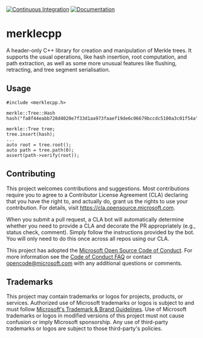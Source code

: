 [![Continuous Integration](https://github.com/microsoft/merklecpp/actions/workflows/ci.yml/badge.svg?branch=main)](https://github.com/microsoft/merklecpp/actions/workflows/ci.yml)
[![Documentation](https://github.com/microsoft/merklecpp/actions/workflows/build-docs.yml/badge.svg?branch=main)](https://github.com/microsoft/merklecpp/actions/workflows/build-docs.yml)

# merklecpp

A header-only C++ library for creation and manipulation of Merkle trees. It supports the usual
operations, like hash insertion, root computation, and path extraction, as well as some more
unusual features like flushing, retracting, and tree segment serialisation.

## Usage

    #include <merklecpp.h>

    merkle::Tree::Hash hash("fa8f44eabb728d4020e7f33d1aa973faaef19de6c06679bccdc5100a3c01f54a");

    merkle::Tree tree;
    tree.insert(hash);
    ...
    auto root = tree.root();
    auto path = tree.path(0);
    assert(path->verify(root));


## Contributing

This project welcomes contributions and suggestions.  Most contributions require you to agree to a
Contributor License Agreement (CLA) declaring that you have the right to, and actually do, grant us
the rights to use your contribution. For details, visit https://cla.opensource.microsoft.com.

When you submit a pull request, a CLA bot will automatically determine whether you need to provide
a CLA and decorate the PR appropriately (e.g., status check, comment). Simply follow the instructions
provided by the bot. You will only need to do this once across all repos using our CLA.

This project has adopted the [Microsoft Open Source Code of Conduct](https://opensource.microsoft.com/codeofconduct/).
For more information see the [Code of Conduct FAQ](https://opensource.microsoft.com/codeofconduct/faq/) or
contact [opencode@microsoft.com](mailto:opencode@microsoft.com) with any additional questions or comments.

## Trademarks

This project may contain trademarks or logos for projects, products, or services. Authorized use of Microsoft
trademarks or logos is subject to and must follow
[Microsoft's Trademark & Brand Guidelines](https://www.microsoft.com/en-us/legal/intellectualproperty/trademarks/usage/general).
Use of Microsoft trademarks or logos in modified versions of this project must not cause confusion or imply Microsoft sponsorship.
Any use of third-party trademarks or logos are subject to those third-party's policies.
